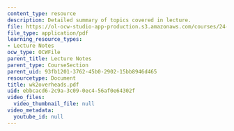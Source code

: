 ```yaml
---
content_type: resource
description: Detailed summary of topics covered in lecture.
file: https://ol-ocw-studio-app-production.s3.amazonaws.com/courses/24-964-topics-in-phonology-fall-2004/ebbcacd62c9a3c090ec456af0e64302f_wk2overheads.pdf
file_type: application/pdf
learning_resource_types:
- Lecture Notes
ocw_type: OCWFile
parent_title: Lecture Notes
parent_type: CourseSection
parent_uid: 93fb1201-3762-45b0-2902-15bb8946d465
resourcetype: Document
title: wk2overheads.pdf
uid: ebbcacd6-2c9a-3c09-0ec4-56af0e64302f
video_files:
  video_thumbnail_file: null
video_metadata:
  youtube_id: null
---
```


